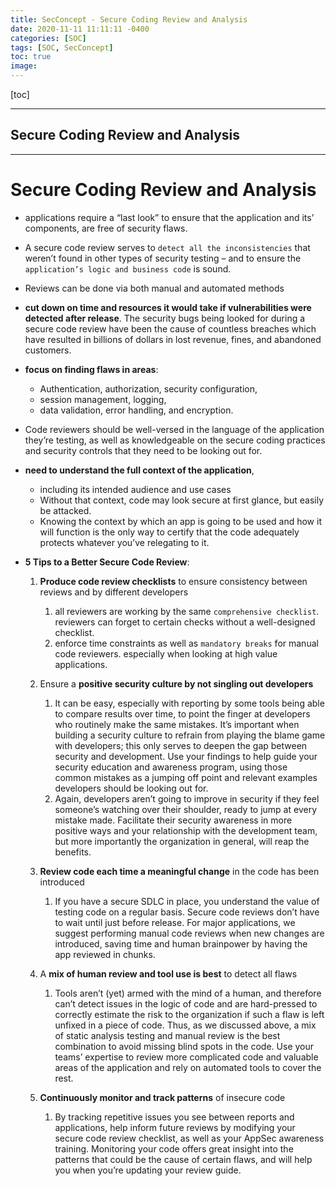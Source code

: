 ```yaml
---
title: SecConcept - Secure Coding Review and Analysis
date: 2020-11-11 11:11:11 -0400
categories: [SOC]
tags: [SOC, SecConcept]
toc: true
image:
---
```


[toc]

---

## Secure Coding Review and Analysis

---


# Secure Coding Review and Analysis

- applications require a “last look” to ensure that the application and its’ components, are free of security flaws.
- A secure code review serves to `detect all the inconsistencies` that weren’t found in other types of security testing – and to ensure the `application’s logic and business code` is sound.
- Reviews can be done via both manual and automated methods
- **cut down on time and resources it would take if vulnerabilities were detected after release**. The security bugs being looked for during a secure code review have been the cause of countless breaches which have resulted in billions of dollars in lost revenue, fines, and abandoned customers.
- **focus on finding flaws in areas**:
  - Authentication, authorization, security configuration,
  - session management, logging,
  - data validation, error handling, and encryption.
- Code reviewers should be well-versed in the language of the application they’re testing, as well as knowledgeable on the secure coding practices and security controls that they need to be looking out for.
- **need to understand the full context of the application**,
  - including its intended audience and use cases
  - Without that context, code may look secure at first glance, but easily be attacked.
  - Knowing the context by which an app is going to be used and how it will function is the only way to certify that the code adequately protects whatever you’ve relegating to it.

- **5 Tips to a Better Secure Code Review**:
  1. **Produce code review checklists** to ensure consistency between reviews and by different developers
     1. all reviewers are working by the same `comprehensive checklist`. reviewers can forget to certain checks without a well-designed checklist.
     2. enforce time constraints as well as `mandatory breaks` for manual code reviewers. especially when looking at high value applications.

  2. Ensure a **positive security culture by not singling out developers**
     1. It can be easy, especially with reporting by some tools being able to compare results over time, to point the finger at developers who routinely make the same mistakes. It’s important when building a security culture to refrain from playing the blame game with developers; this only serves to deepen the gap between security and development. Use your findings to help guide your security education and awareness program, using those common mistakes as a jumping off point and relevant examples developers should be looking out for.
     2. Again, developers aren’t going to improve in security if they feel someone’s watching over their shoulder, ready to jump at every mistake made. Facilitate their security awareness in more positive ways and your relationship with the development team, but more importantly the organization in general, will reap the benefits.

  3. **Review code each time a meaningful change** in the code has been introduced
     1. If you have a secure SDLC in place, you understand the value of testing code on a regular basis. Secure code reviews don’t have to wait until just before release. For major applications, we suggest performing manual code reviews when new changes are introduced, saving time and human brainpower by having the app reviewed in chunks.

  4. A **mix of human review and tool use is best** to detect all flaws
     1. Tools aren’t (yet) armed with the mind of a human, and therefore can’t detect issues in the logic of code and are hard-pressed to correctly estimate the risk to the organization if such a flaw is left unfixed in a piece of code. Thus, as we discussed above, a mix of static analysis testing and manual review is the best combination to avoid missing blind spots in the code. Use your teams’ expertise to review more complicated code and valuable areas of the application and rely on automated tools to cover the rest.

  5. **Continuously monitor and track patterns** of insecure code
     1. By tracking repetitive issues you see between reports and applications, help inform future reviews by modifying your secure code review checklist, as well as your AppSec awareness training. Monitoring your code offers great insight into the patterns that could be the cause of certain flaws, and will help you when you’re updating your review guide.
